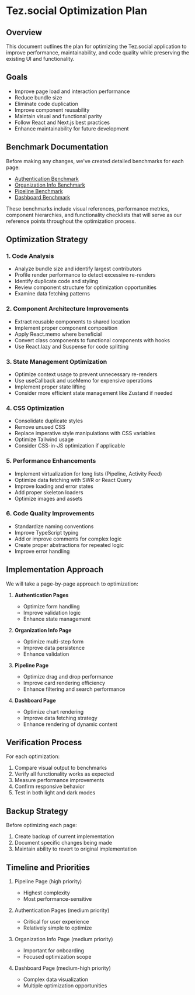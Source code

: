 # Tez.social Optimization Plan

## Overview
This document outlines the plan for optimizing the Tez.social application to improve performance, maintainability, and code quality while preserving the existing UI and functionality.

## Goals
- Improve page load and interaction performance
- Reduce bundle size
- Eliminate code duplication
- Improve component reusability
- Maintain visual and functional parity
- Follow React and Next.js best practices
- Enhance maintainability for future development

## Benchmark Documentation
Before making any changes, we've created detailed benchmarks for each page:
- [Authentication Benchmark](./AUTH-BENCHMARK.md)
- [Organization Info Benchmark](./ORGANIZATION-INFO-BENCHMARK.md)
- [Pipeline Benchmark](./PIPELINE-BENCHMARK.md)
- [Dashboard Benchmark](./DASHBOARD-BENCHMARK.md)

These benchmarks include visual references, performance metrics, component hierarchies, and functionality checklists that will serve as our reference points throughout the optimization process.

## Optimization Strategy

### 1. Code Analysis
- Analyze bundle size and identify largest contributors
- Profile render performance to detect excessive re-renders
- Identify duplicate code and styling
- Review component structure for optimization opportunities
- Examine data fetching patterns

### 2. Component Architecture Improvements
- Extract reusable components to shared location
- Implement proper component composition
- Apply React.memo where beneficial
- Convert class components to functional components with hooks
- Use React.lazy and Suspense for code splitting

### 3. State Management Optimization
- Optimize context usage to prevent unnecessary re-renders
- Use useCallback and useMemo for expensive operations
- Implement proper state lifting
- Consider more efficient state management like Zustand if needed

### 4. CSS Optimization
- Consolidate duplicate styles
- Remove unused CSS
- Replace imperative style manipulations with CSS variables
- Optimize Tailwind usage
- Consider CSS-in-JS optimization if applicable

### 5. Performance Enhancements
- Implement virtualization for long lists (Pipeline, Activity Feed)
- Optimize data fetching with SWR or React Query
- Improve loading and error states
- Add proper skeleton loaders
- Optimize images and assets

### 6. Code Quality Improvements
- Standardize naming conventions
- Improve TypeScript typing
- Add or improve comments for complex logic
- Create proper abstractions for repeated logic
- Improve error handling

## Implementation Approach

We will take a page-by-page approach to optimization:

1. **Authentication Pages**
   - Optimize form handling
   - Improve validation logic
   - Enhance state management

2. **Organization Info Page**
   - Optimize multi-step form
   - Improve data persistence
   - Enhance validation

3. **Pipeline Page**
   - Optimize drag and drop performance
   - Improve card rendering efficiency
   - Enhance filtering and search performance

4. **Dashboard Page**
   - Optimize chart rendering
   - Improve data fetching strategy
   - Enhance rendering of dynamic content

## Verification Process

For each optimization:
1. Compare visual output to benchmarks
2. Verify all functionality works as expected
3. Measure performance improvements
4. Confirm responsive behavior
5. Test in both light and dark modes

## Backup Strategy

Before optimizing each page:
1. Create backup of current implementation
2. Document specific changes being made
3. Maintain ability to revert to original implementation

## Timeline and Priorities

1. Pipeline Page (high priority)
   - Highest complexity
   - Most performance-sensitive

2. Authentication Pages (medium priority)
   - Critical for user experience
   - Relatively simple to optimize

3. Organization Info Page (medium priority)
   - Important for onboarding
   - Focused optimization scope

4. Dashboard Page (medium-high priority)
   - Complex data visualization
   - Multiple optimization opportunities 